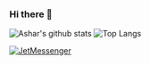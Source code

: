 ### Hi there 👋


![Ashar's github stats](https://github-readme-stats.vercel.app/api?username=ashar-7&show_icons=true&theme=dracula)
![Top Langs](https://github-readme-stats.vercel.app/api/top-langs/?username=ashar-7&layout=compact&theme=dracula)

[![JetMessenger](https://github-readme-stats.vercel.app/api/pin/?username=ashar-7&repo=FearNGreed&show_owner=true&theme=dracula)](https://github.com/ashar-7/CallBlocker-Android)
